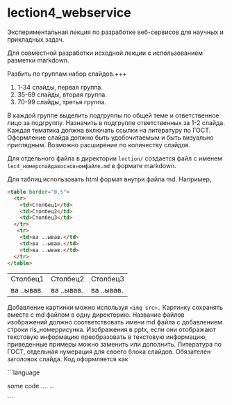 # lection4_webservice
Экспериментальная лекция по разработке веб-сервисов для научных и прикладных задач.


Для совместной разработки исходной лекции с использованием разметки markdown. 

Разбить по группам набор слайдов.+++
1. 1-34 слайды, первая группа. 
2. 35-69 слайды, вторая группа.
3. 70-99 слайды, третья группа.

В каждой группе выделить подгруппы по общей теме и ответственное лицо за подгруппу.
Назначить в подгруппе ответственных за 1-2 слайда. 
Каждая тематика должна включать ссылки на литературу по ГОСТ. 
Оформление слайда должно быть удобочитаемым и быть визуально приглядным. 
Возможно расширение по количеству слайдов. 

Для отдельного файла в директории `lection/` создается файл с именем `lec4_номерслайдавосновномфайле.md` в формате markdown.

Для таблиц использовать html формат внутри файла md. Например,
```html
<table border="0.5">
  <tr>
    <td>Столбец1</td>
    <td>Столбец2</td>
    <td>Столбец3</td>
  </tr>
   <tr>
    <td>ва ..ывав.</td>
    <td>ва ..ывав.</td>
    <td>ва ..ывав.</td>
  </tr>
</table>
```

<table border="0.5">
  <tr>
    <td>Столбец1</td>
    <td>Столбец2</td>
    <td>Столбец3</td>
  </tr>
   <tr>
    <td>ва ..ывав.</td>
    <td>ва ..ывав.</td>
    <td>ва ..ывав.</td>
  </tr>
</table>

Добавление картинки можно используя ```<img src>.```
Картинку сохранять вместе с md файлом в одну директорию.
Название файлов изображений должно соответствовать имени md файла с добавлением строки ris_номеррисунка. 
Изображения в pptx, если они отображают текстовую информацию преобразовать в текстовую информацию,
приведенные примеры можно заменить или дополнить. 
Литература по ГОСТ, отдельная нумерация для своего блока слайдов.
Обязателен заголовок слайда.
Код оформляется как 

\`\`\`language  

some code
....
...

\`\`\` 




